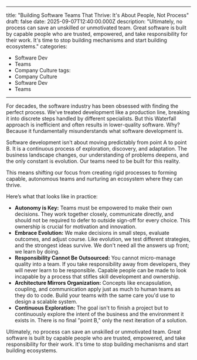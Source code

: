 
---
title: "Building Software Teams That Thrive: It's About People, Not Process"
draft: false
date: 2025-09-07T12:40:00.000Z
description: "Ultimately, no process can save an unskilled or unmotivated team. Great software is built by capable people who are trusted, empowered, and take responsibility for their work. It's time to stop building mechanisms and start building ecosystems."
categories:
  - Software Dev
  - Teams
  - Company Culture
tags:
  - Company Culture
  - Software Dev
  - Teams
---

For decades, the software industry has been obsessed with finding the perfect process. We've treated development like a production line, breaking it into discrete steps handled by different specialists. But this Waterfall approach is inefficient and often results in lower-quality software. Why? Because it fundamentally misunderstands what software development is.

Software development isn't about moving predictably from point A to point B. It is a continuous process of exploration, discovery, and adaptation. The business landscape changes, our understanding of problems deepens, and the only constant is evolution. Our teams need to be built for this reality.

This means shifting our focus from creating rigid processes to forming capable, autonomous teams and nurturing an ecosystem where they can thrive.

Here’s what that looks like in practice:

- **Autonomy is Key:** Teams must be empowered to make their own decisions. They work together closely, communicate directly, and should not be required to defer to outside sign-off for every choice. This ownership is crucial for motivation and innovation.
- **Embrace Evolution:** We make decisions in small steps, evaluate outcomes, and adjust course. Like evolution, we test different strategies, and the strongest ideas survive. We don't need all the answers up front; we learn by doing.
- **Responsibility Cannot Be Outsourced:** You cannot micro-manage quality into a team. If you take responsibility away from developers, they will never learn to be responsible. Capable people can be made to look incapable by a process that stifles skill development and ownership.
- **Architecture Mirrors Organization:** Concepts like encapsulation, coupling, and communication apply just as much to human teams as they do to code. Build your teams with the same care you'd use to design a scalable system.
- **Continuous Exploration:** The goal isn't to finish a project but to continuously explore the intent of the business and the environment it exists in. There is no final "point B," only the next iteration of a solution.

Ultimately, no process can save an unskilled or unmotivated team. Great software is built by capable people who are trusted, empowered, and take responsibility for their work. It's time to stop building mechanisms and start building ecosystems.
